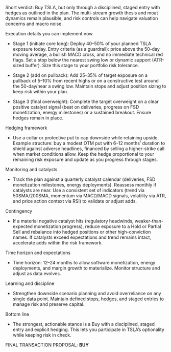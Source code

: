 Short verdict: Buy TSLA, but only through a disciplined, staged entry with hedges as outlined in the plan. The multi-stream growth thesis and moat dynamics remain plausible, and risk controls can help navigate valuation concerns and macro noise.

Execution details you can implement now

- Stage 1 (initiate core long): Deploy 40–50% of your planned TSLA exposure today. Entry criteria (as a guardrail): price above the 50-day moving average, a bullish MACD cross, and no immediate technical red flags. Set a stop below the nearest swing low or dynamic support (ATR-sized buffer). Size this stage to your portfolio risk tolerance.

- Stage 2 (add on pullback): Add 25–35% of target exposure on a pullback of 5–10% from recent highs or on a constructive test around the 50-day/near a swing low. Maintain stops and adjust position sizing to keep risk within your plan.

- Stage 3 (final overweight): Complete the target overweight on a clear positive catalyst signal (beat on deliveries, progress on FSD monetization, energy milestones) or a sustained breakout. Ensure hedges remain in place.

Hedging framework

- Use a collar or protective put to cap downside while retaining upside. Example structure: buy a modest OTM put with 6–12 months’ duration to shield against adverse headlines, financed by selling a higher-strike call when market conditions allow. Keep the hedge proportional to your remaining risk exposure and update as you progress through stages.

Monitoring and catalysts

- Track the plan against a quarterly catalyst calendar (deliveries, FSD monetization milestones, energy deployments). Reassess monthly if catalysts are near. Use a consistent set of indicators (trend via 50SMA/200SMA, momentum via MACD/MACD signals, volatility via ATR, and price action context via RSI) to validate or adjust adds.

Contingency

- If a material negative catalyst hits (regulatory headwinds, weaker-than-expected monetization progress), reduce exposure to a Hold or Partial Sell and rebalance into hedged positions or other high-conviction names. If catalysts exceed expectations and trend remains intact, accelerate adds within the risk framework.

Time horizon and expectations

- Time horizon: 12–24 months to allow software monetization, energy deployments, and margin growth to materialize. Monitor structure and adjust as data evolves.

Learning and discipline

- Strengthen downside scenario planning and avoid overreliance on any single data point. Maintain defined stops, hedges, and staged entries to manage risk and preserve capital.

Bottom line

- The strongest, actionable stance is a Buy with a disciplined, staged entry and explicit hedging. This lets you participate in TSLA’s optionality while keeping risk in check.

FINAL TRANSACTION PROPOSAL: **BUY**